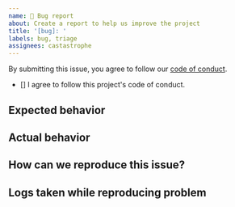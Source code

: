 ```yaml
---
name: 🐞 Bug report
about: Create a report to help us improve the project
title: '[bug]: '
labels: bug, triage
assignees: castastrophe
---
```


<!-- Thank you for taking the time to fill out this bug report! -->

By submitting this issue, you agree to follow our
[code of conduct](https://github.com/castastrophe/latest-package/blob/main/CODE_OF_CONDUCT.md).

-   [] I agree to follow this project's code of conduct.

## Expected behavior

<!-- A brief description of what you expected to happen. -->

## Actual behavior

<!-- A brief description of what actually happened. -->

## How can we reproduce this issue?

<!--
    1. Run this command
    2. Provide these inputs
    3. Expect this outcome
    4. See error
-->

## Logs taken while reproducing problem

<!-- You can attach log files by clicking this area to highlight it and then dragging files in. -->
